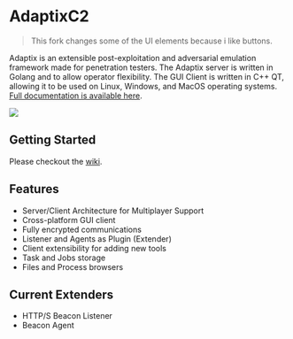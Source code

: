 # AdaptixC2 
> This fork changes some of the UI elements because i like buttons.

Adaptix is an extensible post-exploitation and adversarial emulation framework made for penetration testers. The Adaptix server is written in Golang and to allow operator flexibility. The GUI Client is written in C++ QT, allowing it to be used on Linux, Windows, and MacOS operating systems. [Full documentation is available here](https://adaptix-framework.gitbook.io/adaptix-framework).

![](https://adaptix-framework.gitbook.io/~gitbook/image?url=https%3A%2F%2F2104178602-files.gitbook.io%2F%7E%2Ffiles%2Fv0%2Fb%2Fgitbook-x-prod.appspot.com%2Fo%2Fspaces%252FS8p8XLFtLmf0NkofQvoa%252Fuploads%252F4OhyWMBig2di4mxRndpR%252F0.png%3Falt%3Dmedia%26token%3D4a15e411-20e6-4a87-88d1-cf05001a4adf&width=768&dpr=4&quality=100&sign=b7e77879&sv=2)

## Getting Started

Please checkout the [wiki](https://adaptix-framework.gitbook.io/adaptix-framework/adaptix-c2/getting-starting/installation).

## Features
* Server/Client Architecture for Multiplayer Support 
* Cross-platform GUI client 
* Fully encrypted communications 
* Listener and Agents as Plugin (Extender)
* Client extensibility for adding new tools 
* Task and Jobs storage 
* Files and Process browsers

## Current Extenders
* HTTP/S Beacon Listener 
* Beacon Agent